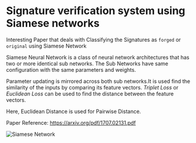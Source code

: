 # Signature verification system using Siamese networks

Interesting Paper that deals with Classifying the Signatures as `forged` or `original` using Siamese Network

Siamese Neural Network is a class of neural network architectures that has two or more identical sub networks. The Sub Networks have same configuration with the same parameters and weights.

Parameter updating is mirrored across both sub networks.It is used find the similarity of the inputs by comparing its feature vectors.
*Triplet Loss* or *Euclidean Loss* can be used to find the distance between the feature vectors.

Here, Euclidean Distance is used for Pairwise Distance.

Paper Reference: https://arxiv.org/pdf/1707.02131.pdf

![Siamese Network](https://cdn-images-1.medium.com/max/800/1*LwOBbwGXMZUy6OzkFAPTzw.png)
